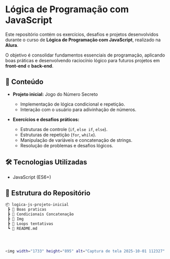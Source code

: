 ﻿# Lógica de Programação com JavaScript

Este repositório contém os exercícios, desafios e projetos desenvolvidos durante o curso de **Lógica de Programação com JavaScript**, realizado na **Alura**.  

O objetivo é consolidar fundamentos essenciais de programação, aplicando boas práticas e desenvolvendo raciocínio lógico para futuros projetos em **front-end** e **back-end**.

## 🚀 Conteúdo

- **Projeto inicial:** Jogo do Número Secreto  
  - Implementação de lógica condicional e repetição.  
  - Interação com o usuário para adivinhação de números.  

- **Exercícios e desafios práticos:**  
  - Estruturas de controle (`if`, `else if`, `else`).  
  - Estruturas de repetição (`for`, `while`).  
  - Manipulação de variáveis e concatenação de strings.  
  - Resolução de problemas e desafios lógicos.  

## 🛠 Tecnologias Utilizadas
- JavaScript (ES6+)

## 📂 Estrutura do Repositório
```bash
📦 logica-js-projeto-inicial
 ┣ 📂 Boas praticas
 ┣ 📂 Condicionais Concatenação
 ┣ 📂 Img
 ┣ 📂 Loops tentativas
 ┗ 📜 README.md




<img width="1733" height="895" alt="Captura de tela 2025-10-01 112327" src="https://github.com/user-attachments/assets/0b3443b1-5b7d-40bf-b692-100b38b62d0d" />




